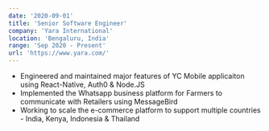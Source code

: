 ```yaml
---
date: '2020-09-01'
title: 'Senior Software Engineer'
company: 'Yara International'
location: 'Bengaluru, India'
range: 'Sep 2020 - Present'
url: 'https://www.yara.com/'
---
```


- Engineered and maintained major features of YC Mobile applicaiton using React-Native, Auth0 & Node.JS
- Implemented the Whatsapp business platform for Farmers to communicate with Retailers using MessageBird
- Working to scale the e-commerce platform to support multiple countries - India, Kenya, Indonesia & Thailand
